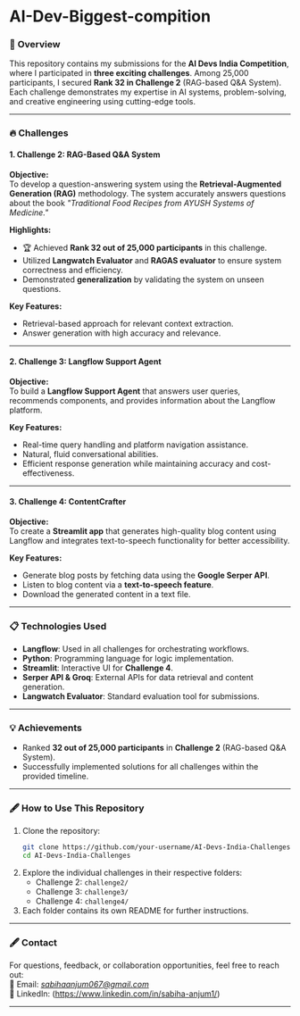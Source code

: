 # AI-Dev-Biggest-compition

### 🌟 **Overview**
This repository contains my submissions for the **AI Devs India Competition**, where I participated in **three exciting challenges**. Among 25,000 participants, I secured **Rank 32 in Challenge 2** (RAG-based Q&A System). Each challenge demonstrates my expertise in AI systems, problem-solving, and creative engineering using cutting-edge tools.

---

### 🔥 **Challenges**

#### **1. Challenge 2: RAG-Based Q&A System**
**Objective:**  
To develop a question-answering system using the **Retrieval-Augmented Generation (RAG)** methodology. The system accurately answers questions about the book *"Traditional Food Recipes from AYUSH Systems of Medicine."*

**Highlights:**  
- 🏆 Achieved **Rank 32 out of 25,000 participants** in this challenge.  
- Utilized **Langwatch Evaluator** and **RAGAS evaluator** to ensure system correctness and efficiency.  
- Demonstrated **generalization** by validating the system on unseen questions.  

**Key Features:**  
- Retrieval-based approach for relevant context extraction.  
- Answer generation with high accuracy and relevance.  

---

#### **2. Challenge 3: Langflow Support Agent**  
**Objective:**  
To build a **Langflow Support Agent** that answers user queries, recommends components, and provides information about the Langflow platform.  

**Key Features:**  
- Real-time query handling and platform navigation assistance.  
- Natural, fluid conversational abilities.  
- Efficient response generation while maintaining accuracy and cost-effectiveness.  

---

#### **3. Challenge 4: ContentCrafter**  
**Objective:**  
To create a **Streamlit app** that generates high-quality blog content using Langflow and integrates text-to-speech functionality for better accessibility.  

**Key Features:**  
- Generate blog posts by fetching data using the **Google Serper API**.  
- Listen to blog content via a **text-to-speech feature**.  
- Download the generated content in a text file.  

---

### 📋 **Technologies Used**
- **Langflow**: Used in all challenges for orchestrating workflows.  
- **Python**: Programming language for logic implementation.  
- **Streamlit**: Interactive UI for **Challenge 4**.  
- **Serper API & Groq**: External APIs for data retrieval and content generation.  
- **Langwatch Evaluator**: Standard evaluation tool for submissions.  

---

### 💡 **Achievements**
- Ranked **32 out of 25,000 participants** in **Challenge 2** (RAG-based Q&A System).  
- Successfully implemented solutions for all challenges within the provided timeline.  

---

### 🖋 **How to Use This Repository**
1. Clone the repository:  
   ```bash
   git clone https://github.com/your-username/AI-Devs-India-Challenges.git
   cd AI-Devs-India-Challenges
   ```
2. Explore the individual challenges in their respective folders:
   - Challenge 2: `challenge2/`
   - Challenge 3: `challenge3/`
   - Challenge 4: `challenge4/`
3. Each folder contains its own README for further instructions.

---

### 🖋 **Contact**
For questions, feedback, or collaboration opportunities, feel free to reach out:  
📧 Email: *sabihaanjum067@gmail.com*  
🔗 LinkedIn: (https://www.linkedin.com/in/sabiha-anjum1/)  

---
